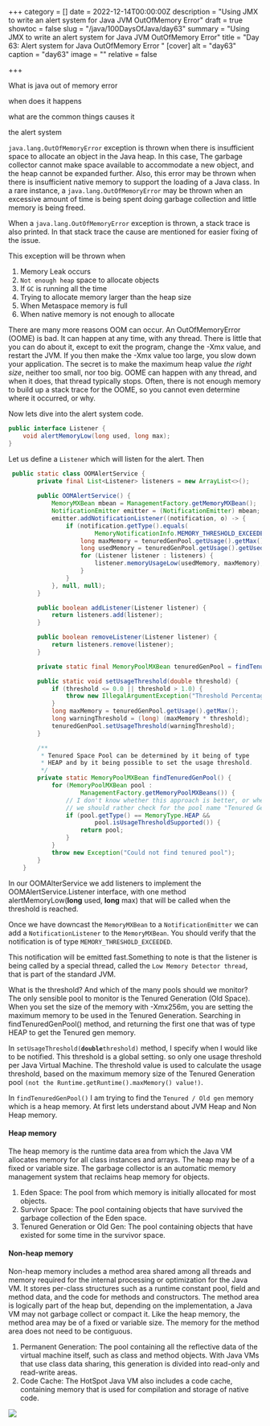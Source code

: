 +++
category = []
date = 2022-12-14T00:00:00Z
description = "Using JMX to write an alert system for Java JVM OutOfMemory Error"
draft = true
showtoc = false
slug = "/java/100DaysOfJava/day63"
summary = "Using JMX to write an alert system for Java JVM OutOfMemory Error"
title = "Day 63: Alert system for Java OutOfMemory Error "
[cover]
alt = "day63"
caption = "day63"
image = ""
relative = false

+++

What is java out of memory error

when does it happens

what are the common things causes it

the alert system

`java.lang.OutOfMemoryError` exception  is thrown when there is insufficient space to allocate an object in the Java heap. In this case, The garbage collector cannot make space available to accommodate a new object, and the heap cannot be expanded further. Also, this error may be thrown when there is insufficient native memory to support the loading of a Java class. In a rare instance, a `java.lang.OutOfMemoryError` may be thrown when an excessive amount of time is being spent doing garbage collection and little memory is being freed.

When a `java.lang.OutOfMemoryError` exception is thrown, a stack trace is also printed. In that stack trace the cause are mentioned for easier fixing of the issue.

This exception will be thrown when

1. Memory Leak occurs
2. `Not enough heap` space to allocate objects
3. If `GC` is running all the time
4. Trying to allocate memory larger than the heap size
5. When Metaspace memory is full
6. When native memory is not enough to allocate

There are many more reasons OOM can occur. An OutOfMemoryError (OOME) is bad. It can happen at any time, with any thread. There is little that you can do about it, except to exit the program, change the -Xmx value, and restart the JVM. If you then make the -Xmx value too large, you slow down your application. The secret is to make the maximum heap value _the right size_, neither too small, nor too big. OOME can happen with any thread, and when it does, that thread typically stops. Often, there is not enough memory to build up a stack trace for the OOME, so you cannot even determine where it occurred, or why.

Now lets dive into the alert system code.

```java
public interface Listener {
	void alertMemoryLow(long used, long max);
}
```

Let us define a `Listener` which will listen for the alert. Then

```java
 public static class OOMAlertService {
        private final List<Listener> listeners = new ArrayList<>();
        
        public OOMAlertService() {
            MemoryMXBean mbean = ManagementFactory.getMemoryMXBean();
            NotificationEmitter emitter = (NotificationEmitter) mbean;
            emitter.addNotificationListener((notification, o) -> {
                if (notification.getType().equals(
                        MemoryNotificationInfo.MEMORY_THRESHOLD_EXCEEDED)) {
                    long maxMemory = tenuredGenPool.getUsage().getMax();
                    long usedMemory = tenuredGenPool.getUsage().getUsed();
                    for (Listener listener : listeners) {
                        listener.memoryUsageLow(usedMemory, maxMemory);
                    }
                }
            }, null, null);
        }

        public boolean addListener(Listener listener) {
            return listeners.add(listener);
        }

        public boolean removeListener(Listener listener) {
            return listeners.remove(listener);
        }

        private static final MemoryPoolMXBean tenuredGenPool = findTenuredGenPool();

        public static void setUsageThreshold(double threshold) {
            if (threshold <= 0.0 || threshold > 1.0) {
                throw new IllegalArgumentException("Threshold Percentage outside range");
            }
            long maxMemory = tenuredGenPool.getUsage().getMax();
            long warningThreshold = (long) (maxMemory * threshold);
            tenuredGenPool.setUsageThreshold(warningThreshold);
        }

        /**
         * Tenured Space Pool can be determined by it being of type
         * HEAP and by it being possible to set the usage threshold.
         */
        private static MemoryPoolMXBean findTenuredGenPool() {
            for (MemoryPoolMXBean pool :
                    ManagementFactory.getMemoryPoolMXBeans()) {
                // I don't know whether this approach is better, or whether
                // we should rather check for the pool name "Tenured Gen"?
                if (pool.getType() == MemoryType.HEAP &&
                        pool.isUsageThresholdSupported()) {
                    return pool;
                }
            }
            throw new Exception("Could not find tenured pool");
        }
    }
```

In our OOMAlterService we add listeners to implement the OOMAlertService.Listener interface, with one method alertMemoryLow(**long** used, **long** max) that will be called when the threshold is reached.

Once we have downcast the `MemoryMXBean` to a `NotificationEmitter` we can add a `NotificationListener` to the `MemoryMXBean`. You should verify that the notification is of type `MEMORY_THRESHOLD_EXCEEDED`.

This notification will be emitted fast.Something to note is that the listener is being called by a special thread, called the `Low Memory Detector thread`, that is part of the standard JVM.

What is the threshold? And which of the many pools should we monitor? The only sensible pool to monitor is the Tenured Generation (Old Space). When you set the size of the memory with -Xmx256m, you are setting the maximum memory to be used in the Tenured Generation. Searching in findTenuredGenPool() method, and returning the first one that was of type HEAP to get the Tenured gen memory.

In  `setUsageThreshold(`**`double`**`threshold)` method, I specify when I would like to be notified. This threshold is a global setting. so only one usage threshold per Java Virtual Machine. The threshold value is used to calculate the usage threshold, based on the maximum memory size of the Tenured Generation pool `(not the Runtime.getRuntime().maxMemory() value!)`.

In `findTenuredGenPool()` I am trying to find the `Tenured / Old gen` memory which is a heap memory. At first lets understand about JVM Heap and Non Heap memory.

#### Heap memory

The heap memory is the runtime data area from which the Java VM allocates memory for all class instances and arrays. The heap may be of a fixed or variable size. The garbage collector is an automatic memory management system that reclaims heap memory for objects.

1. Eden Space: The pool from which memory is initially allocated for most objects.
2. Survivor Space: The pool containing objects that have survived the garbage collection of the Eden space.
3. Tenured Generation or Old Gen: The pool containing objects that have existed for some time in the survivor space.

#### Non-heap memory

Non-heap memory includes a method area shared among all threads and memory required for the internal processing or optimization for the Java VM. It stores per-class structures such as a runtime constant pool, field and method data, and the code for methods and constructors. The method area is logically part of the heap but, depending on the implementation, a Java VM may not garbage collect or compact it. Like the heap memory, the method area may be of a fixed or variable size. The memory for the method area does not need to be contiguous.

1. Permanent Generation: The pool containing all the reflective data of the virtual machine itself, such as class and method objects. With Java VMs that use class data sharing, this generation is divided into read-only and read-write areas.
2. Code Cache: The HotSpot Java VM also includes a code cache, containing memory that is used for compilation and storage of native code.

![](http://brucehenry.github.io/blog/public/2018/02/07/JVM-Memory-Structure/JVM-Memory.png)